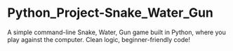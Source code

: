 # Python_Project-Snake_Water_Gun
A simple command-line Snake, Water, Gun game built in Python, where you play against the computer. Clean logic, beginner-friendly code!
